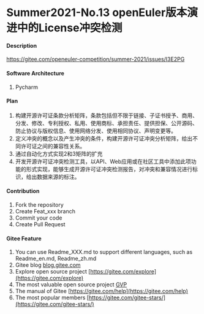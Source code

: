 # Summer2021-No.13 openEuler版本演进中的License冲突检测

#### Description
https://gitee.com/openeuler-competition/summer-2021/issues/I3E2PG


#### Software Architecture
1. Pycharm

#### Plan

1. 构建开源许可证条款分析矩阵，条款包括但不限于链接、子证书授予、商用、分发、修改、专利授权、私用、使用商标、承担责任、提供担保、公开源码、防止协议与版权信息、使用网络分发、使用相同协议、声明变更等。
2. 定义冲突的概念以及产生冲突的条件，构建开源许可证冲突分析矩阵，给出不同许可证之间的兼容性关系。
3. 通过自动化方式实现2和3矩阵的扩充
4. 开发开源许可证冲突检测工具，以API、Web应用或在社区工具中添加此项功能的形式实现，能够生成开源许可证冲突检测报告，对冲突和兼容情况进行标识，给出数据来源的标注。



#### Contribution

1.  Fork the repository
2.  Create Feat_xxx branch
3.  Commit your code
4.  Create Pull Request


#### Gitee Feature

1.  You can use Readme\_XXX.md to support different languages, such as Readme\_en.md, Readme\_zh.md
2.  Gitee blog [blog.gitee.com](https://blog.gitee.com)
3.  Explore open source project [https://gitee.com/explore](https://gitee.com/explore)
4.  The most valuable open source project [GVP](https://gitee.com/gvp)
5.  The manual of Gitee [https://gitee.com/help](https://gitee.com/help)
6.  The most popular members  [https://gitee.com/gitee-stars/](https://gitee.com/gitee-stars/)
